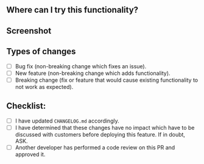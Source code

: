 <!--- Provide a general summary of your changes in the Title above -->

## Where can I try this functionality?
<!--- Please explain how this functionality can be accessed -->

## Screenshot
<!--- Please provide a screenshot of how this functionality performs-->

## Types of changes
<!--- What types of changes does your code introduce? Put an `x` in all the boxes that apply: -->
- [ ] Bug fix (non-breaking change which fixes an issue).
- [ ] New feature (non-breaking change which adds functionality).
- [ ] Breaking change (fix or feature that would cause existing functionality to not work as expected).

## Checklist:
<!--- Go over all the following points, and put an `x` in all the boxes that apply. -->
- [ ] I have updated `CHANGELOG.md` accordingly.
- [ ] I have determined that these changes have no impact which
      have to be discussed with customers before deploying this feature.
      If in doubt, ASK.
- [ ] Another developer has performed a code review on this PR and approved it.
